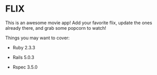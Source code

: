 # FLIX

This is an awesome movie app! Add your favorite flix, update the ones already there, and grab some popcorn to watch!

Things you may want to cover:

* Ruby 2.3.3

* Rails 5.0.3

* Rspec 3.5.0
